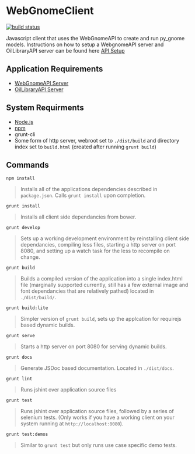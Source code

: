 WebGnomeClient
==============
[![build status](https://ci.orr.noaa.gov/projects/2/status.png?ref=master)](https://ci.orr.noaa.gov/projects/2?ref=master)

Javascript client that uses the WebGnomeAPI to create and run py_gnome models. Instructions on how to setup a WebgnomeAPI server and OilLibraryAPI server can be found here [API Setup](API_SETUP.md)

## Application Requirements
* [WebGnomeAPI Server](https://gitlab.orr.noaa.gov/gnome/webgnomeapi.git)
* [OilLibraryAPI Server](https://gitlab.orr.noaa.gov/gnome/oillibraryapi.git)

## System Requirments
* [Node.js](http://nodejs.org/)
* [npm](http://www.npmjs.org/)
* grunt-cli
* Some form of http server, webroot set to `./dist/build` and directory index set to `build.html` (created after running `grunt build`)

## Commands
`npm install`
> Installs all of the applications dependencies described in `package.json`. Calls `grunt install` upon completion.

`grunt install`
> Installs all client side dependancies from bower.

`grunt develop`
> Sets up a working development environment by reinstalling client side dependancies, compiling less files, starting a http server on port 8080, and setting up a watch task for the less to recompile on change.

`grunt build`
> Builds a compiled version of the application into a single index.html file (marginally supported currently, still has a few external image and font dependancies that are relatively pathed) located in `./dist/build/`.

`grunt build:lite`
> Simpler version of `grunt build`, sets up the applcation for requirejs based dynamic builds.

`grunt serve`
> Starts a http server on port 8080 for serving dynamic builds.

`grunt docs`
> Generate JSDoc based documentation. Located in `./dist/docs`.

`grunt lint`
> Runs jshint over application source files

`grunt test`
> Runs jshint over application source files, followed by a series of selenium tests. (Only works if you have a working client on your system running at `http://localhost:8080`).

`grunt test:demos`
> Similar to `grunt test` but only runs use case specific demo tests.
